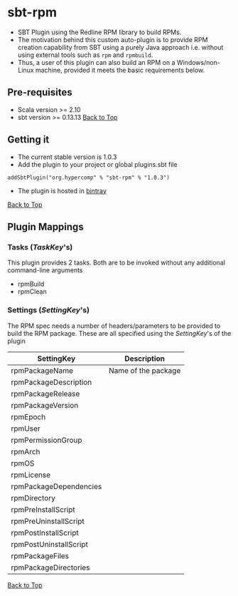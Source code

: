 # sbt-rpm
* SBT Plugin using the Redline RPM library to build RPMs. 
* The motivation behind this custom auto-plugin is to provide RPM creation capability from SBT using a purely Java approach i.e. without using external tools such as ```rpm``` and ```rpmbuild```.  
* Thus, a user of this plugin can also build an RPM on a Windows/non-Linux machine, provided it meets the basic requirements below.

## Pre-requisites
* Scala version >= 2.10
* sbt version >= 0.13.13
[Back to Top](#sbt-rpm)

## Getting it
* The current stable version is 1.0.3
* Add the plugin to your project or global plugins.sbt file
```shell
addSbtPlugin("org.hypercomp" % "sbt-rpm" % "1.0.3")
```
* The plugin is hosted in [bintray](https://bintray.com)

[Back to Top](#sbt-rpm)

## Plugin Mappings
### Tasks (*TaskKey*'s)
This plugin provides 2 tasks. Both are to be invoked without any additional command-line arguments
* rpmBuild
* rpmClean

### Settings (*SettingKey*'s)
The RPM spec needs a number of headers/parameters to be provided to build the RPM package.
These are all specified using the *SettingKey*'s of the plugin  
  
| SettingKey | Description |  
|---|---| 
| rpmPackageName | Name of the package | 
| rpmPackageDescription |  | 
| rpmPackageRelease |  | 
| rpmPackageVersion |  | 
| rpmEpoch |  | 
| rpmUser |  | 
| rpmPermissionGroup |  | 
| rpmArch |  | 
| rpmOS |  | 
| rpmLicense |  | 
| rpmPackageDependencies |  | 
| rpmDirectory |  | 
| rpmPreInstallScript |  | 
| rpmPreUninstallScript |  | 
| rpmPostInstallScript |  | 
| rpmPostUninstallScript |  | 
| rpmPackageFiles |  | 
| rpmPackageDirectories |  | 


[Back to Top](#plugin-mappings)